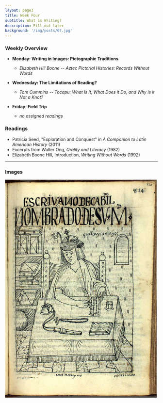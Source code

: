```yaml
---
layout: page3
title: Week Four
subtitle: What is Writing?
description: Fill out later
background: '/img/posts/07.jpg'
---
```


### Weekly Overview
+ __Monday: Writing in Images: Pictographic Traditions__
   - *Elizabeth Hill Boone -- Aztec Pictorial Histories: Records Without Words*


+ __Wednesday: The Limitations of Reading?__
   - *Tom Cummins -- Tocapu: What Is It, What Does it Do, and Why is it Not a Knot?*


+ __Friday: Field Trip__
   - *no assigned readings*


### Readings

* Patricia Seed, "Exploration and Conquest" in *A Companion to Latin American History* (2011)
* Excerpts from Walter Ong, *Orality and Literacy* (1982)
* Elizabeth Boone Hill, Introduction, *Writing Without Words* (1992)

---
### Images

<img id="NCBGNotary" src="img/posts/07.jpg" width="500" alt="notary">
